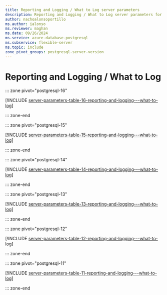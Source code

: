 ```yaml
---
title: Reporting and Logging / What to Log server parameters
description: Reporting and Logging / What to Log server parameters for Azure Database for PostgreSQL - Flexible Server.
author: nachoalonsoportillo
ms.author: ialonso
ms.reviewer: maghan
ms.date: 09/26/2024
ms.service: azure-database-postgresql
ms.subservice: flexible-server
ms.topic: include
zone_pivot_groups: postgresql-server-version
---
```

# Reporting and Logging / What to Log


::: zone pivot="postgresql-16"

[!INCLUDE [server-parameters-table-16-reporting-and-logging---what-to-log](./includes/server-parameters-table-16-reporting-and-logging---what-to-log.md)]

::: zone-end


::: zone pivot="postgresql-15"

[!INCLUDE [server-parameters-table-15-reporting-and-logging---what-to-log](./includes/server-parameters-table-15-reporting-and-logging---what-to-log.md)]

::: zone-end


::: zone pivot="postgresql-14"

[!INCLUDE [server-parameters-table-14-reporting-and-logging---what-to-log](./includes/server-parameters-table-14-reporting-and-logging---what-to-log.md)]

::: zone-end


::: zone pivot="postgresql-13"

[!INCLUDE [server-parameters-table-13-reporting-and-logging---what-to-log](./includes/server-parameters-table-13-reporting-and-logging---what-to-log.md)]

::: zone-end


::: zone pivot="postgresql-12"

[!INCLUDE [server-parameters-table-12-reporting-and-logging---what-to-log](./includes/server-parameters-table-12-reporting-and-logging---what-to-log.md)]

::: zone-end


::: zone pivot="postgresql-11"

[!INCLUDE [server-parameters-table-11-reporting-and-logging---what-to-log](./includes/server-parameters-table-11-reporting-and-logging---what-to-log.md)]

::: zone-end


